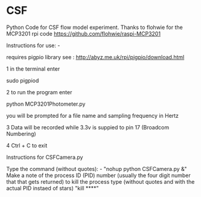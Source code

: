 # CSF
Python Code for CSF flow model experiment.
Thanks to flohwie for the MCP3201 rpi code
https://github.com/flohwie/raspi-MCP3201

Instructions for use: -

requires pigpio library see : http://abyz.me.uk/rpi/pigpio/download.html


1 in the terminal enter

  sudo pigpiod
  
2 to run the program enter
  
  python MCP3201Photometer.py
  
  you will be prompted for a file name and sampling frequency in Hertz
  
3  Data will be recorded while 3.3v is suppied to pin 17 (Broadcom Numbering)

4 Ctrl + C to exit
  
Instructions for CSFCamera.py

Type the command (without quotes): -
"nohup python CSFCamera.py &"
Make a note of the process ID (PID) number
(usually the four digit number that that gets returned)
to kill the process type 
(without quotes and with the actual PID instaed of stars)
"kill ****" 
